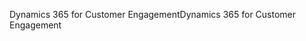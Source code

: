 <span data-ttu-id="1c861-101">Dynamics 365 for Customer Engagement</span><span class="sxs-lookup"><span data-stu-id="1c861-101">Dynamics 365 for Customer Engagement</span></span>
